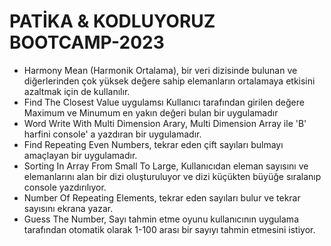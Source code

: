 # PATİKA & KODLUYORUZ BOOTCAMP-2023
- Harmony Mean (Harmonik Ortalama), bir veri dizisinde bulunan ve diğerlerinden çok yüksek değere sahip elemanların ortalamaya etkisini azaltmak için de kullanılır.
- Find The Closest Value uygulamsı Kullanıcı tarafından girilen değere Maximum ve Minumum en yakın değeri bulan bir uygulamadır
- Word Write With Multi Dimension Arary, Multi Dimension Array ile 'B' harfini console' a yazdıran bir uygulamadır.
- Find Repeating Even Numbers, tekrar eden çift sayıları bulmayı amaçlayan bir uygulamadır.
- Sorting In Array From Small To Large, Kullanıcıdan eleman sayısını ve elemanlarını alan bir dizi
  oluşturuluyor ve dizi küçükten büyüğe sıralanıp console yazdırılıyor.
- Number Of Repeating Elements, tekrar eden sayıları bulur ve tekrar sayısını ekrana yazar.
- Guess The Number, Sayı tahmin etme oyunu kullanıcının uygulama tarafından otomatik olarak 1-100
arası bir sayıyı tahmin etmesini istiyor.